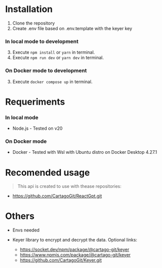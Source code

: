 # Installation

1. Clone the repository
2. Create .env file based on .env.template with the keyer key

### In local mode to development

3. Execute `npm install` or `yarn` in terminal.
4. Execute `npm run dev` or `yarn dev` in terminal.

### On Docker mode to development

3. Execute `docker compose up` in terminal.

# Requeriments

### In local mode

-   Node.js - Tested on v20

### On Docker mode

-   Docker - Tested with Wsl with Ubuntu distro on Docker Desktop 4.27.1

# Recomended usage

> This api is created to use with thease repositories:

- https://github.com/CartagoGit/ReactGpt.git

# Others

- Envs needed

- Keyer library to encrypt and decrypt the data. Optional links:
    - https://socket.dev/npm/package/@cartago-git/keyer
    - https://www.npmjs.com/package/@cartago-git/keyer
    - https://github.com/CartagoGit/Keyer.git